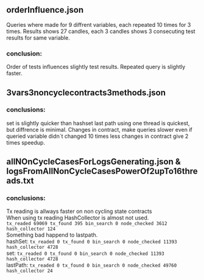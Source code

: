 ## orderInfluence.json
Queries where made for 9 diffrent variables, each repeated 10 times for 3 times.
Results shows 27 candles, each 3 candles shows 3 consecuting test results for same variable.
### conclusion:
Order of tests influences slightly test results. Repeated query is slightly faster.

## 3vars3noncyclecontracts3methods.json
### conclusions:
set is slightly quicker than hashset
last path using one thread is quickest, but diffrence is minimal.
Changes in contract, make queries slower even if queried variable didn`t changed
10 times less changes in contract give 2 times speedup.

## allNOnCycleCasesForLogsGenerating.json & logsFromAllNonCycleCasesPowerOf2upTo16threads.txt
### conclusions:
Tx reading is allways faster on non cycling state contracts<br/>
When using tx reading HashCollector is almost not used.<br/>
`tx_readed 69069 tx_found 395 bin_search 0 node_checked 3612 hash_collector 124`<br/>
Something bad happend to lastpath.<br/>
hashSet: `tx_readed 0 tx_found 0 bin_search 0 node_checked 11393 hash_collector 4728`<br/>
set: `tx_readed 0 tx_found 0 bin_search 0 node_checked 11393 hash_collector 4728`<br/>
lastPath: `tx_readed 0 tx_found 0 bin_search 0 node_checked 49760 hash_collector 24`  <br/>



